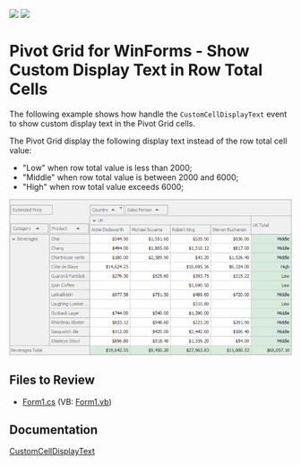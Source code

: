 <!-- default badges list -->
[![](https://img.shields.io/badge/Open_in_DevExpress_Support_Center-FF7200?style=flat-square&logo=DevExpress&logoColor=white)](https://supportcenter.devexpress.com/ticket/details/T537319)
[![](https://img.shields.io/badge/📖_How_to_use_DevExpress_Examples-e9f6fc?style=flat-square)](https://docs.devexpress.com/GeneralInformation/403183)
<!-- default badges end -->

# Pivot Grid for WinForms - Show Custom Display Text in Row Total Cells

The following example shows how handle the `CustomCellDisplayText` event to show custom display text in the Pivot Grid cells. 

The Pivot Grid display the following display text instead of the row total cell value:

* "Low" when row total value is less than 2000;
* "Middle" when row total value is between 2000 and 6000;
* "High" when row total value exceeds 6000;

![Piovt Grid](images/pivotgrid.png)

<!-- default file list -->
## Files to Review

* [Form1.cs](./CS/WinFormsPivotCustomCellDisplayText/Form1.cs) (VB: [Form1.vb](./VB/VBWinFormsPivotCustomCellDisplayText/Form1.vb))
<!-- default file list end -->

## Documentation

[CustomCellDisplayText](https://docs.devexpress.com/WindowsForms/DevExpress.XtraPivotGrid.PivotGridControl.CustomCellDisplayText)

